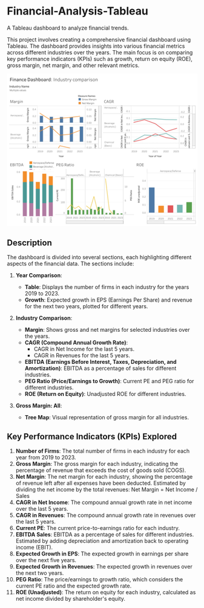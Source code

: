 # Financial-Analysis-Tableau
A Tableau dashboard to analyze financial trends. 

This project involves creating a comprehensive financial dashboard using Tableau. The dashboard provides insights into various financial metrics across different industries over the years. The main focus is on comparing key performance indicators (KPIs) such as growth, return on equity (ROE), gross margin, net margin, and other relevant metrics.



![j](./assets/I1.png)


## Description

The dashboard is divided into several sections, each highlighting different aspects of the financial data. The sections include:

1. **Year Comparison**:
    - **Table**: Displays the number of firms in each industry for the years 2019 to 2023.
    - **Growth**: Expected growth in EPS (Earnings Per Share) and revenue for the next two years, plotted for different years.

2. **Industry Comparison**:
    - **Margin**: Shows gross and net margins for selected industries over the years.
    - **CAGR (Compound Annual Growth Rate)**:
        - CAGR in Net Income for the last 5 years.
        - CAGR in Revenues for the last 5 years.
    - **EBITDA (Earnings Before Interest, Taxes, Depreciation, and Amortization)**: EBITDA as a percentage of sales for different industries.
    - **PEG Ratio (Price/Earnings to Growth)**: Current PE and PEG ratio for different industries.
    - **ROE (Return on Equity)**: Unadjusted ROE for different industries.

3. **Gross Margin: All**:
    - **Tree Map**: Visual representation of gross margin for all industries.

## Key Performance Indicators (KPIs) Explored

1. **Number of Firms**: The total number of firms in each industry for each year from 2019 to 2023.
2. **Gross Margin**: The gross margin for each industry, indicating the percentage of revenue that exceeds the cost of goods sold (COGS).
3. **Net Margin**: The net margin for each industry, showing the percentage of revenue left after all expenses have been deducted. Estimated by dividing the net income by the total revenues: Net Margin = Net Income / Sales
4. **CAGR in Net Income**: The compound annual growth rate in net income over the last 5 years.
5. **CAGR in Revenues**: The compound annual growth rate in revenues over the last 5 years.
6. **Current PE**: The current price-to-earnings ratio for each industry.
7. **EBITDA Sales**: EBITDA as a percentage of sales for different industries. Estimated by adding depreciation and amortization back to operating income (EBIT).
8. **Expected Growth in EPS**: The expected growth in earnings per share over the next five years.
9. **Expected Growth in Revenues**: The expected growth in revenues over the next two years.
10. **PEG Ratio**: The price/earnings to growth ratio, which considers the current PE ratio and the expected growth rate.
11. **ROE (Unadjusted)**: The return on equity for each industry, calculated as net income divided by shareholder's equity.

